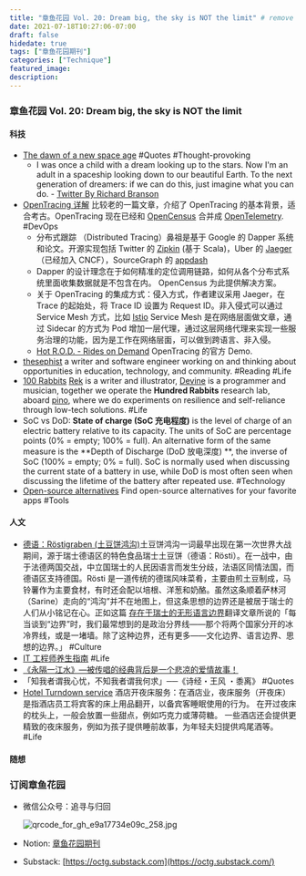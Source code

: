 ```yaml
---
title: "章鱼花园 Vol. 20: Dream big, the sky is NOT the limit" # remove yyyy-MM-dd prefix in the filename 
date: 2021-07-18T10:27:06-07:00
draft: false
hidedate: true 
tags: ["章鱼花园期刊"]
categories: ["Technique"]
featured_image:
description:
---
```


### 章鱼花园 Vol. 20: Dream big, the sky is NOT the limit

#### 科技
- [The dawn of a new space age](https://www.space.com/virgin-galactic-richard-branson-unity-22-launch-reaction)  #Quotes  #Thought-provoking 
	- I was once a child with a dream looking up to the stars. Now I'm an adult in a spaceship looking down to our beautiful Earth. To the next generation of dreamers: if we can do this, just imagine what you can do. - [Twitter By Richard Branson ](https://twitter.com/richardbranson/status/1414289206717865984)
- [OpenTracing 详解](https://pjw.io/articles/2018/05/08/opentracing-explanations/) 比较老的一篇文章，介绍了 OpenTracing 的基本背景，适合考古。OpenTracing 现在已经和 [OpenCensus](https://opencensus.io/) 合并成 [OpenTelemetry](https://opencensus.io/). #DevOps 
	- 分布式跟踪 （Distributed Tracing）鼻祖是基于 Google 的 Dapper 系统和论文。开源实现包括 Twitter 的 [Zipkin](https://github.com/openzipkin/zipkin) (基于 Scala)，Uber 的 [Jaeger](https://github.com/jaegertracing/jaeger) （已经加入 CNCF），SourceGraph 的 [appdash](https://github.com/sourcegraph/appdash)
	- Dapper 的设计理念在于如何精准的定位调用链路，如何从各个分布式系统里面收集数据就是不包含在内。 OpenCensus 为此提供解决方案。
	- 关于 OpenTracing 的集成方式：侵入方式，作者建议采用 Jaeger，在 Trace 的起始处，将 Trace ID 设置为 Request ID。非入侵式可以通过 Service Mesh 方式，比如 [Istio](Istio) Service Mesh 是在网络层面做文章，通过 Sidecar 的方式为 Pod 增加一层代理，通过这层网络代理来实现一些服务治理的功能，因为是工作在网络层面，可以做到跨语言、非入侵。
	- [Hot R.O.D. - Rides on Demand](https://github.com/jaegertracing/jaeger/tree/master/examples/hotrod)  OpenTracing 的官方 Demo.
- [thesephist](https://thesephist.com/) a writer and software engineer working on and thinking about opportunities in education, technology, and community. #Reading #Life 
- [100 Rabbits](https://100r.co/site/about_us.html) [Rek](https://kokorobot.ca/) is a writer and illustrator, [Devine](https://xxiivv.com/) is a programmer and musician, together we operate the **Hundred Rabbits** research lab, aboard [pino](https://100r.co/site/pino.html), where we do experiments on resilience and self-reliance through low-tech solutions. #Life 
- SoC vs DoD: **State of charge (SoC 充电程度)** is the level of charge of an electric battery relative to its capacity. The units of SoC are percentage points (0% = empty; 100% = full). An alternative form of the same measure is the **Depth of Discharge (DoD 放电深度) **, the inverse of SoC (100% = empty; 0% = full). SoC is normally used when discussing the current state of a battery in use, while DoD is most often seen when discussing the lifetime of the battery after repeated use. #Technology 
- [Open-source alternatives](https://opensource.builders/) Find open-source alternatives for your favorite apps #Tools 

#### 人文
- [德语：Röstigraben (土豆饼鸿沟)](https://en.wikipedia.org/wiki/R%C3%B6stigraben)土豆饼鸿沟一词最早出现在第一次世界大战期间，源于瑞士德语区的特色食品瑞士土豆饼（德语：Rösti）。在一战中，由于法德两国交战，中立国瑞士的人民因语言而发生分歧，法语区同情法国，而德语区支持德国。Rösti 是一道传统的德瑞风味菜肴，主要由煎土豆制成，马铃薯作为主要食材，有时还会配以培根、洋葱和奶酪。虽然这条顺着萨林河（Sarine）走向的“鸿沟”并不在地图上，但这条思想的边界还是被居于瑞士的人们从小铭记在心。正如这篇 [存在于瑞士的无形语言边界](https://keep.moe/2018/04/01/switzerlands-invisible-linguistic-borders/)翻译文章所说的「每当谈到“边界”时，我们最常想到的是政治分界线——那个将两个国家分开的冰冷界线，或是一堵墙。除了这种边界，还有更多——文化边界、语言边界、思想的边界。」 #Culture
- [IT 工程师养生指南](https://riboseyim.gitbook.io/perf/health) #Life 
- [《永隔一江水》—被传唱的经典背后是一个悲凉的爱情故事！](https://www.sohu.com/a/200483644_650497) 
-  「知我者谓我心忧，不知我者谓我何求」──《诗经・王风 ・黍离》 #Quotes 
- [Hotel Turndown service](https://en.wikipedia.org/wiki/Turndown_service) 酒店开夜床服务：在酒店业，夜床服务（开夜床）是指酒店员工将宾客的床上用品翻开，以备宾客睡眠使用的行为。 在开过夜床的枕头上，一般会放置一些甜点，例如巧克力或薄荷糖。 一些酒店还会提供更精致的夜床服务，例如为孩子提供睡前故事，为年轻夫妇提供鸡尾酒等。 #Life 

#### 随想


### 订阅章鱼花园

- 微信公众号：追寻与归回

    ![qrcode_for_gh_e9a17734e09c_258.jpg](/assets/images/2021/qrcode_for_gh_e9a17734e09c_258.jpg)


- Notion: [章鱼花园期刊](https://www.notion.so/9012ebf6c9f94d699484e087752f54e4)
- Substack: [https://octg.substack.com](https://octg.substack.com/)